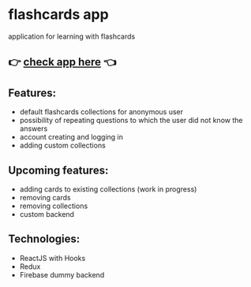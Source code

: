 # flashcards app
application for learning with flashcards
## :point_right: [check app here](https://malgorzatakowalik.github.io/flashcards-app/) :point_left:

## Features:
- default flashcards collections for anonymous user
- possibility of repeating questions to which the user did not know the answers
- account creating and logging in
- adding custom collections

## Upcoming features:
- adding cards to existing collections (work in progress)
- removing cards
- removing collections
- custom backend

## Technologies:
- ReactJS with Hooks
- Redux
- Firebase dummy backend
